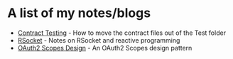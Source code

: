 # A list of my notes/blogs

   * [Contract Testing] - How to move the contract files out of the Test folder
   * [RSocket] - Notes on RSocket and reactive programming
   * [OAuth2 Scopes Design] - An OAuth2 Scopes design pattern

[Contract Testing]: 02.03.19-Contract-test-move/02.03.19-Contract-test-move.md
[RSocket]: 15.06.19-RSocket/rsocket-blog.md
[OAuth2 Scopes Design]: 15.10.19-Api-Scopes/oauth2-scopes-design.md/ 
